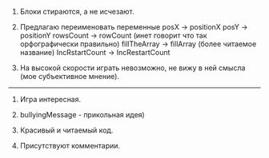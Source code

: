 1) Блоки стираются, а не исчезают.

2) Предлагаю переименовать переменные posX -> positionX
                                      posY -> positionY
                                      rowsCount -> rowCount (инет говорит что так орфографически правильно)
                                      fillTheArray -> fillArray (более читаемое название)
                                      IncRstartCount -> IncRestartCount

3) На высокой скорости играть невозможно, не вижу в ней смысла (мое субъективное мнение).

------------------------

1) Игра интересная.

2) bullyingMessage - прикольная идея)

3) Красивый и читаемый код.

4) Присутствуют комментарии.

